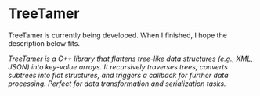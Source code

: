 # TreeTamer
TreeTamer is currently being developed. When I finished, I hope the description below fits.

_TreeTamer is a C++ library that flattens tree-like data structures (e.g., XML, JSON) into key-value arrays. It recursively traverses trees, converts subtrees into flat structures, and triggers a callback for further data processing. Perfect for data transformation and serialization tasks._
